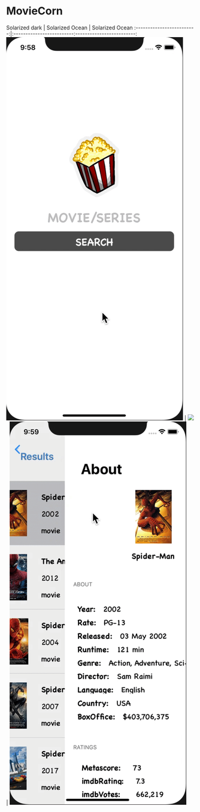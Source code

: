 # MovieCorn

Solarized dark             |  Solarized Ocean         |  Solarized Ocean
:-------------------------:|:-------------------------:-------------------------:
![](1.gif)                 |  ![](2.gif)              | ![](3.gif)              
